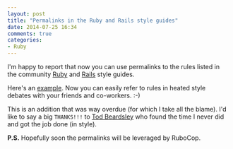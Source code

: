 ```yaml
---
layout: post
title: "Permalinks in the Ruby and Rails style guides"
date: 2014-07-25 16:34
comments: true
categories:
- Ruby
---
```


I'm happy to report that now you can use permalinks to the rules listed in the
community [Ruby](https://github.com/bbatsov/ruby-style-guide) and [Rails](https://github.com/bbatsov/rails-style-guide) style guides.

Here's an
[example](https://github.com/bbatsov/ruby-style-guide#indent-when-to-case).
Now you can easily refer to rules in heated style debates with your
friends and co-workers. :-)

This is an addition that was way overdue (for which I take all the
blame). I'd like to say a big `THANKS!!!` to [Tod Beardsley](https://github.com/todb) who
found the time I never did and got the job done (in style).

**P.S.** Hopefully soon the permalinks will be leveraged by RuboCop.
